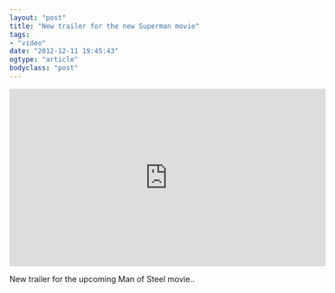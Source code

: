 ```yaml
---
layout: "post"
title: "New trailer for the new Superman movie"
tags: 
- "video"
date: "2012-12-11 19:45:43"
ogtype: "article"
bodyclass: "post"
---
```


<iframe allowfullscreen="" frameborder="0" height="315" src="http://www.youtube.com/embed/KVu3gS7iJu4" width="560"></iframe>

New trailer for the upcoming Man of Steel movie..